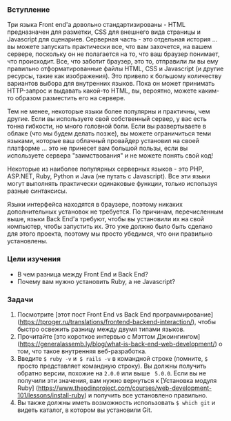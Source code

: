 ### Вступление

Три языка Front end'а довольно стандартизированы - HTML предназначен для разметки, CSS для внешнего вида страницы и Javascript для сценариев. Серверная часть - это отдельная история ... вы можете запускать практически все, что вам захочется, на вашем сервере, поскольку он не полагается на то, что ваш браузер понимает, что происходит. Все, что заботит браузер, это то, отправили ли вы ему правильно отформатированные файлы HTML, CSS и Javascript (и другие ресурсы, такие как изображения). Это привело к большому количеству вариантов выбора для внутренних языков. Пока он может принимать HTTP-запрос и выдавать какой-то HTML, вы, вероятно, можете каким-то образом разместить его на сервере.

Тем не менее, некоторые языки более популярны и практичны, чем другие. Если вы используете свой собственный сервер, у вас есть тонна гибкости, но много головной боли. Если вы развертываете в облаке (что мы будем делать позже), вы можете ограничиться теми языками, которые ваш облачный провайдер установил на своей платформе ... это не принесет вам большой пользы, если вы используете сервера "заимствования" и не можете понять свой код!

Некоторые из наиболее популярных серверных языков - это PHP, ASP.NET, Ruby, Python и Java (не путать с Javascript). Все эти языки могут выполнять практически одинаковые функции, только используя разные синтаксисы.

Языки интерфейса находятся в браузере, поэтому никаких дополнительных установок не требуется. По причинам, перечисленным выше, языки Back End'a требуют, чтобы вы установили их на свой компьютер, чтобы запустить их. Это уже должно было быть сделано для этого проекта, поэтому мы просто убедимся, что они правильно установлены.
### Цели изучения

* В чем разница между Front End и Back End?
* Почему вам нужно установить Ruby, а не Javascript?

### Задачи

<div class="lesson-content__panel" markdown="1">

  1. Посмотрите [этот пост Front End vs Back End программирование] (https://tproger.ru/translations/frontend-backend-interaction/), чтобы быстро освежить разницу между двумя типами языков.
  2. Прочитайте [это короткое интервью с Мэттом Джоингингом] (https://generalassemb.ly/blog/what-is-back-end-web-development/) о том, что такое внутренняя веб-разработка.
  3. Введите `$ ruby ​​-v` и` $ rails -v` в командной строке (помните, `$` просто представляет командную строку). Вы должны получить обратно версии, похожие на `2.0.0` или выше ` 5.0.0`. Если вы не получили эти значения, вам нужно вернуться к [Установка модуля Ruby] (https://www.theodinproject.com/courses/web-development-101/lessons/install-ruby) и получить все установлено правильно.
  4. Вы также должны иметь возможность использовать `$ which git` и видеть каталог, в котором вы установили Git.

</div>
